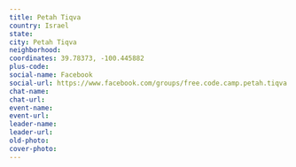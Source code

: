 ```yaml
---
title: Petah Tiqva
country: Israel
state: 
city: Petah Tiqva
neighborhood: 
coordinates: 39.78373, -100.445882
plus-code:
social-name: Facebook
social-url: https://www.facebook.com/groups/free.code.camp.petah.tiqva
chat-name:
chat-url:
event-name:
event-url:
leader-name:
leader-url:
old-photo: 
cover-photo:
---
```

